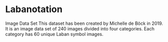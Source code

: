 # Labanotation
Image Data Set
This dataset has been created by Michelle de Böck in 2019. It is an image data set of 240 images divided into four categories. Each category has 60 unique Laban symbol images. 

